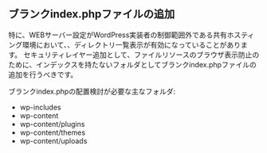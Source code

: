 ## ブランクindex.phpファイルの追加

特に、WEBサーバー設定がWordPress実装者の制御範囲外である共有ホスティング環境において、、ディレクトリ一覧表示が有効になっていることがあります。
セキュリティレイヤー追加として、ファイルリソースのブラウザ表示防止のために、インデックスを持たないフォルダとしてブランクindex.phpファイルの追加を行うべきです。

ブランクindex.phpの配置検討が必要な主なフォルダ:

+ wp-includes
+ wp-content
+ wp-content/plugins
+ wp-content/themes
+ wp-content/uploads
